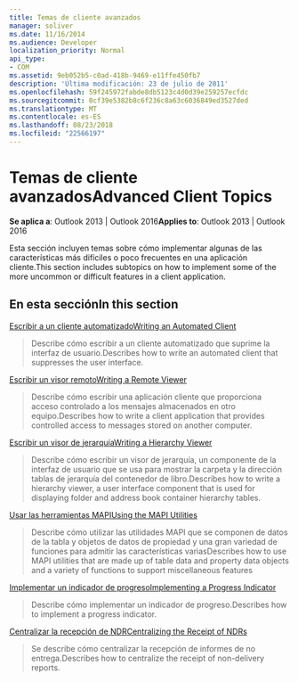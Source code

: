 ```yaml
---
title: Temas de cliente avanzados
manager: soliver
ms.date: 11/16/2014
ms.audience: Developer
localization_priority: Normal
api_type:
- COM
ms.assetid: 9eb052b5-c0ad-418b-9469-e11ffe450fb7
description: 'Última modificación: 23 de julio de 2011'
ms.openlocfilehash: 59f245972fabde8db5123c4d0d39e259257ecfdc
ms.sourcegitcommit: 0cf39e5382b8c6f236c8a63c6036849ed3527ded
ms.translationtype: MT
ms.contentlocale: es-ES
ms.lasthandoff: 08/23/2018
ms.locfileid: "22566197"
---
```

# <a name="advanced-client-topics"></a><span data-ttu-id="abfe4-103">Temas de cliente avanzados</span><span class="sxs-lookup"><span data-stu-id="abfe4-103">Advanced Client Topics</span></span>

  
  
<span data-ttu-id="abfe4-104">**Se aplica a**: Outlook 2013 | Outlook 2016</span><span class="sxs-lookup"><span data-stu-id="abfe4-104">**Applies to**: Outlook 2013 | Outlook 2016</span></span> 
  
<span data-ttu-id="abfe4-105">Esta sección incluyen temas sobre cómo implementar algunas de las características más difíciles o poco frecuentes en una aplicación cliente.</span><span class="sxs-lookup"><span data-stu-id="abfe4-105">This section includes subtopics on how to implement some of the more uncommon or difficult features in a client application.</span></span>
  
## <a name="in-this-section"></a><span data-ttu-id="abfe4-106">En esta sección</span><span class="sxs-lookup"><span data-stu-id="abfe4-106">In this section</span></span>

[<span data-ttu-id="abfe4-107">Escribir a un cliente automatizado</span><span class="sxs-lookup"><span data-stu-id="abfe4-107">Writing an Automated Client</span></span>](writing-an-automated-client.md)
  
> <span data-ttu-id="abfe4-108">Describe cómo escribir a un cliente automatizado que suprime la interfaz de usuario.</span><span class="sxs-lookup"><span data-stu-id="abfe4-108">Describes how to write an automated client that suppresses the user interface.</span></span>
    
[<span data-ttu-id="abfe4-109">Escribir un visor remoto</span><span class="sxs-lookup"><span data-stu-id="abfe4-109">Writing a Remote Viewer</span></span>](writing-a-remote-viewer.md)
  
> <span data-ttu-id="abfe4-110">Describe cómo escribir una aplicación cliente que proporciona acceso controlado a los mensajes almacenados en otro equipo.</span><span class="sxs-lookup"><span data-stu-id="abfe4-110">Describes how to write a client application that provides controlled access to messages stored on another computer.</span></span>
    
[<span data-ttu-id="abfe4-111">Escribir un visor de jerarquía</span><span class="sxs-lookup"><span data-stu-id="abfe4-111">Writing a Hierarchy Viewer</span></span>](writing-a-hierarchy-viewer.md)
  
> <span data-ttu-id="abfe4-112">Describe cómo escribir un visor de jerarquía, un componente de la interfaz de usuario que se usa para mostrar la carpeta y la dirección tablas de jerarquía del contenedor de libro.</span><span class="sxs-lookup"><span data-stu-id="abfe4-112">Describes how to write a hierarchy viewer, a user interface component that is used for displaying folder and address book container hierarchy tables.</span></span>
    
[<span data-ttu-id="abfe4-113">Usar las herramientas MAPI</span><span class="sxs-lookup"><span data-stu-id="abfe4-113">Using the MAPI Utilities</span></span>](using-the-mapi-utilities.md)
  
> <span data-ttu-id="abfe4-114">Describe cómo utilizar las utilidades MAPI que se componen de datos de la tabla y objetos de datos de propiedad y una gran variedad de funciones para admitir las características varias</span><span class="sxs-lookup"><span data-stu-id="abfe4-114">Describes how to use MAPI utilities that are made up of table data and property data objects and a variety of functions to support miscellaneous features</span></span>
    
[<span data-ttu-id="abfe4-115">Implementar un indicador de progreso</span><span class="sxs-lookup"><span data-stu-id="abfe4-115">Implementing a Progress Indicator</span></span>](implementing-a-progress-indicator.md)
  
> <span data-ttu-id="abfe4-116">Describe cómo implementar un indicador de progreso.</span><span class="sxs-lookup"><span data-stu-id="abfe4-116">Describes how to implement a progress indicator.</span></span>
    
[<span data-ttu-id="abfe4-117">Centralizar la recepción de NDR</span><span class="sxs-lookup"><span data-stu-id="abfe4-117">Centralizing the Receipt of NDRs</span></span>](centralizing-the-receipt-of-ndrs.md)
  
> <span data-ttu-id="abfe4-118">Se describe cómo centralizar la recepción de informes de no entrega.</span><span class="sxs-lookup"><span data-stu-id="abfe4-118">Describes how to centralize the receipt of non-delivery reports.</span></span>
    

